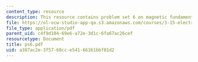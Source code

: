 ```yaml
---
content_type: resource
description: This resource contains problem set 6 on magnetic fundamentals.
file: https://ol-ocw-studio-app-qa.s3.amazonaws.com/courses/3-15-electrical-optical-magnetic-materials-and-devices-fall-2006/a387ac2e3f5760cce54166161bbf81d2_ps6.pdf
file_type: application/pdf
parent_uid: c4f9d104-69e6-a72e-3d1c-6fa67ac26cef
resourcetype: Document
title: ps6.pdf
uid: a387ac2e-3f57-60cc-e541-66161bbf81d2
---
```

